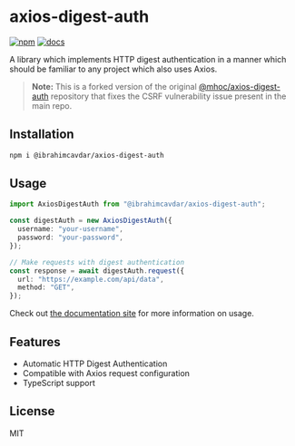 # axios-digest-auth

[![npm](https://img.shields.io/badge/npm-0.9.0-yellow)](https://www.npmjs.com/package/@ibrahimcavdar/axios-digest-auth)
[![docs](https://img.shields.io/badge/documentation-0.8.0-blue)](https://axios-digest-auth.mhoc.co)

A library which implements HTTP digest authentication in a manner which should be familiar to any
project which also uses Axios.

> **Note:** This is a forked version of the original [@mhoc/axios-digest-auth](https://github.com/mhoc/axios-digest-auth) repository that fixes the CSRF vulnerability issue present in the main repo.

## Installation

```bash
npm i @ibrahimcavdar/axios-digest-auth
```

## Usage

```typescript
import AxiosDigestAuth from "@ibrahimcavdar/axios-digest-auth";

const digestAuth = new AxiosDigestAuth({
  username: "your-username",
  password: "your-password",
});

// Make requests with digest authentication
const response = await digestAuth.request({
  url: "https://example.com/api/data",
  method: "GET",
});
```

Check out [the documentation site](https://axios-digest-auth.mhoc.co) for more information
on usage.

## Features

- Automatic HTTP Digest Authentication
- Compatible with Axios request configuration
- TypeScript support

## License

MIT
